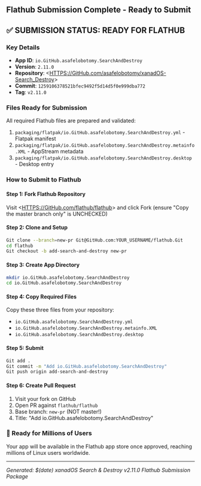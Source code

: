 ## Flathub Submission Complete - Ready to Submit

## ✅ SUBMISSION STATUS: READY FOR FLATHUB

### Key Details

- **App ID**: `io.GitHub.asafelobotomy.SearchAndDestroy`
- **Version**: `2.11.0`
- **Repository**: <<HTTPS://GitHub.com/asafelobotomy/xanadOS-Search_Destroy>>
- **Commit**: `1259106378521bfec9492f5d14d5f0e999dba772`
- **Tag**: `v2.11.0`

### Files Ready for Submission

All required Flathub files are prepared and validated:

1. `packaging/flatpak/io.GitHub.asafelobotomy.SearchAndDestroy.yml` - Flatpak manifest
2. `packaging/flatpak/io.GitHub.asafelobotomy.SearchAndDestroy.metainfo.XML` - AppStream metadata
3. `packaging/flatpak/io.GitHub.asafelobotomy.SearchAndDestroy.desktop` - Desktop entry

### How to Submit to Flathub

#### Step 1: Fork Flathub Repository

Visit <<HTTPS://GitHub.com/flathub/flathub>> and click Fork (ensure "Copy the master branch only" is UNCHECKED)

#### Step 2: Clone and Setup

```bash
Git clone --branch=new-pr Git@GitHub.com:YOUR_USERNAME/flathub.Git
cd flathub
Git checkout -b add-search-and-destroy new-pr
```

#### Step 3: Create App Directory

```bash
mkdir io.GitHub.asafelobotomy.SearchAndDestroy
cd io.GitHub.asafelobotomy.SearchAndDestroy
```

#### Step 4: Copy Required Files

Copy these three files from your repository:

- `io.GitHub.asafelobotomy.SearchAndDestroy.yml`
- `io.GitHub.asafelobotomy.SearchAndDestroy.metainfo.XML`
- `io.GitHub.asafelobotomy.SearchAndDestroy.desktop`

#### Step 5: Submit

```bash
Git add .
Git commit -m "Add io.GitHub.asafelobotomy.SearchAndDestroy"
Git push origin add-search-and-destroy
```

#### Step 6: Create Pull Request

1. Visit your fork on GitHub
2. Open PR against `flathub/flathub`
3. Base branch: `new-pr` (NOT master!)
4. Title: "Add io.GitHub.asafelobotomy.SearchAndDestroy"

### 🎉 Ready for Millions of Users

Your app will be available in the Flathub app store once approved, reaching millions of Linux users worldwide.

---

_Generated: $(date)_
_xanadOS Search & Destroy v2.11.0 Flathub Submission Package_

